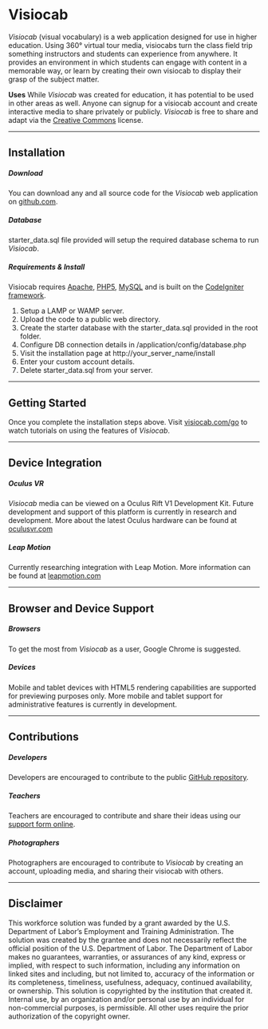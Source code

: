 # Visiocab
_Visiocab_ (visual vocabulary) is a web application designed for use in higher education. Using 360° virtual tour media, visiocabs turn the class field trip something instructors and students can experience from anywhere. It provides an environment in which students can engage with content in a memorable way, or learn by creating their own visiocab to display their grasp of the subject matter.

**Uses**
While _Visiocab_ was created for education, it has potential to be used in other areas as well. Anyone can signup for a visiocab account and create interactive media to share privately or publicly. _Visiocab_ is free to share and adapt via the [Creative Commons](http://creativecommons.org/licenses/by/4.0/) license.

***

## Installation
##### Download
You can download any and all source code for the _Visiocab_ web application on [github.com](http://www.github.com).

##### Database
starter_data.sql file provided will setup the required database schema to run _Visiocab_.

##### Requirements & Install
Visiocab requires [Apache](http://httpd.apache.org/), [PHP5](http://www.php.net/), [MySQL](http://www.mysql.com/) and is built on the [CodeIgniter framework](http://ellislab.com/codeigniter).

1. Setup a LAMP or WAMP server.
2. Upload the code to a public web directory.
3. Create the starter database with the starter_data.sql provided in the root folder.
4. Configure DB connection details in /application/config/database.php
5. Visit the installation page at http://your_server_name/install
6. Enter your custom account details.
7. Delete starter_data.sql from your server.

***

## Getting Started
Once you complete the installation steps above. Visit [visiocab.com/go](http://www.visiocab.com/go) to watch tutorials on using the features of _Visiocab_.

***

## Device Integration
##### Oculus VR
_Visiocab_ media can be viewed on a Oculus Rift V1 Development Kit. Future development and support of this platform is currently in research and development. More about the latest Oculus hardware can be found at [oculusvr.com](http://www.oculusvr.com/)

##### Leap Motion
Currently researching integration with Leap Motion. More information can be found at [leapmotion.com](https://www.leapmotion.com/)

***

## Browser and Device Support
##### Browsers
To get the most from _Visiocab_ as a user, Google Chrome is suggested. 

##### Devices
Mobile and tablet devices with HTML5 rendering capabilities are supported for previewing purposes only. More mobile and tablet support for administrative features is currently in development.

***

## Contributions
##### Developers
Developers are encouraged to contribute to the public [GitHub repository](http://www.github.com/visiocab/). 

##### Teachers
Teachers are encouraged to contribute and share their ideas using our [support form online](http://www.visiocab.com/support).

##### Photographers
Photographers are encouraged to contribute to _Visiocab_ by creating an account, uploading media, and sharing their visiocab with others.

***

## Disclaimer
This workforce solution was funded by a grant awarded by the U.S. Department of Labor’s Employment and Training Administration. The solution was created by the grantee and does not necessarily reflect the official position of the U.S. Department of Labor. The Department of Labor makes no guarantees, warranties, or assurances of any kind, express or implied, with respect to such information, including any information on linked sites and including, but not limited to, accuracy of the information or its completeness, timeliness, usefulness, adequacy, continued availability, or ownership. This solution is copyrighted by the institution that created it. Internal use, by an organization and/or personal use by an individual for non-commercial purposes, is permissible. All other uses require the prior authorization of the copyright owner.